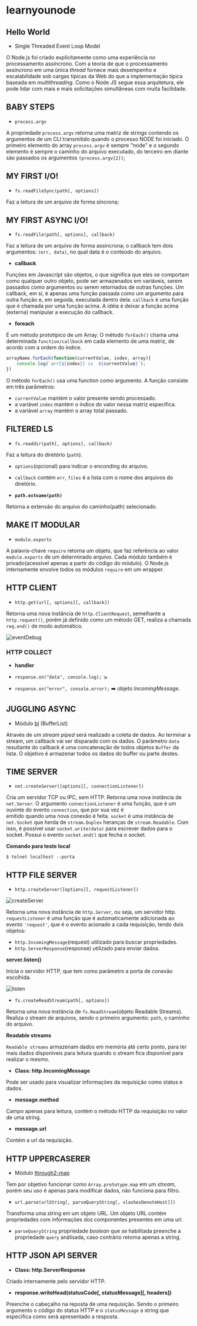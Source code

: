 # learnyounode

## Hello World

- Single Threaded Event Loop Model

O Node.js foi criado explicitamente como uma experiência no processamento assíncrono. 
Com a teoria de que o processamento assíncrono em uma única _thread_ fornece mais 
desempenho e escalabilidade sob cargas típicas da Web do que a implementação típica 
baseada em _multithreading_. Como o Node JS segue essa arquitetura, ele pode lidar 
com mais e mais solicitações simultâneas com muita facilidade.

## BABY STEPS

- `process.argv`

A propriedade `process.argv` retorna uma matriz de strings contendo os argumentos de um CLI 
transmitido quando o processo NODE foi iniciado. O primeiro elemento do array `process.argv` é 
sempre "node" e o segundo elemento é sempre o caminho do arquivo executado, do terceiro em diante
são passados os argumentos `(process.argv[2])`;

## MY FIRST I/O!

- `fs.readFileSync(path[, options])`

Faz a leitura de um arquivo de forma síncrona;

## MY FIRST ASYNC I/O!

- `fs.readFile(path[, options], callback)`

Faz a leitura de um arquivo de forma assíncrona; o callback tem dois argumentos: `(err, data)`, no
qual data é o conteúdo do arquivo.

- **callback**

Funções em Javascript são objetos, o que significa que eles se comportam como qualquer outro objeto, 
pode ser armazenados em variáveis, serem passados como argumentos ou serem retornados de outras 
funções. Um callback, em si, é apenas uma função passada como um argumento para outra função e, em 
seguida, executada dentro dela. `callback` é uma função que é chamada por uma função acima. A idéia 
é deixar a função acima (externa) manipular a execução do callback.

- **foreach**

É um método prototípico de um Array. O método `forEach()` chama uma determinada `function/callback` 
em cada elemento de uma matriz, de acordo com a ordem do índice.

```js
arrayName.forEach(function(currentValue, index, array){
    console.log(`arr[${index}] is  ${currentValue}`);
})
```

O  método `forEach()` usa uma function como argumento. A função consiste em três parâmetros:

- `currentValue` mantém o valor presente sendo processado. 
- a variável `index` mantém o índice do valor nessa matriz específica. 
- a variável `array` mantém o array total passado.

## FILTERED LS

- `fs.readdir(path[, options], callback)`

Faz a leitura do diretório (`path`).

- `options`(opcional) para indicar o enconding do arquivo.
- `callback` contém `err`, `files` é a lista com o nome dos arquivos do diretório.

- **`path.extname(path)`**

Retorna a extensão do arquivo do caminho(path) selecionado.

## MAKE IT MODULAR

- `module.exports`

A palavra-chave `require` retorna um objeto, que faz referência ao valor `module.exports` de um
determinado arquivo. Cada módulo também é privado(acessível apenas a partir do código do módulo). O 
Node.js internamente envolve todos os módulos `require` em um wrapper. 

## HTTP CLIENT

- `http.get(url[, options][, callback])`

Retorna uma nova instância de `http.ClientRequest`, semelhante a `http.request()`, porém já
definido como um método GET, realiza a chamada `req.end()` de modo automático.

![eventDebug](https://raw.githubusercontent.com/Rondinelly/Craftwork/master/resources/end.PNG)

### HTTP COLLECT

- **handler**

- `response.on("data", console.log);` :arrow_lower_right:
- `response.on("error", console.error);` :arrow_right: objeto _IncomingMessage_. 

## JUGGLING ASYNC

- Módulo [bl](https://www.npmjs.com/package/bl) (BufferList)

Através de um _stream piped_ será realizado a coleta de dados. Ao terminar a stream, um callback 
vai ser disparado com os dados. O parâmetro `data` resultante do callback é uma concatenação de 
todos objetos `Buffer` da lista. O objetivo é armazenar todos os dados do buffer ou parte destes.

## TIME SERVER

- `net.createServer([options][, connectionListener])`

Cria um servidor TCP ou IPC, sem HTTP. Retorna uma nova instância de `net.Server`. O argumento 
`connectionListener` é uma função, que é um ouvinte do evento `connection`, que por sua vez é  
emitido quando uma nova conexão é feita. `socket` é uma instância de `net.Socket` que herda de 
`stream.Duplex` heranças de `stream.Readable`. Com isso, é possível usar `socket.write(data)` para 
escrever dados para o socket. Possui o evento `socket.end()` que fecha o socket.

**Comando para teste local**

```console
$ telnet localhost --porta
```

## HTTP FILE SERVER

- `http.createServer([options][, requestListener])`

![createServer](https://raw.githubusercontent.com/Rondinelly/Craftwork/master/resources/http.png)

Retorna uma nova instância de `http.Server`, ou seja, um servidor http. `requestListener` é uma 
função que é automaticamente adicionada ao evento `'request'`, que é o evento acionado a cada 
requisição, tendo dois objetos:

- `http.IncomingMessage`(request) utilizado para buscar propriedades.
- `http.ServerResponse`(response) utilizado para enviar dados.

**server.listen()**

Inicia o servidor HTTP, que tem como parâmetro a porta de conexão escolhida.

![listen](https://raw.githubusercontent.com/Rondinelly/Craftwork/master/resources/Capturar.JPG)

- `fs.createReadStream(path[, options])`

Retorna uma nova instância de `fs.ReadStream`(objeto Readable Streams). Realiza o stream de 
arquivos, sendo o primeiro argumento: `path`, o caminho do arquivo.

**Readable streams**

`Readable streams` armazenam dados em memória até certo ponto, para ter mais dados disponíveis para 
leitura quando o stream fica disponível para realizar o mesmo.

- **Class: http.IncomingMessage**

Pode ser usado para visualizar informações da requisição como status e dados.

- **message.method**

Campo apenas para leitura, contém o método HTTP da requisição no valor de uma string.

- **message.url**

Contém a url da requisição.

## HTTP UPPERCASERER

- Módulo [through2-map](https://www.npmjs.com/package/through2-map)

Tem por objetivo funcionar como `Array.prototype.map` em um _stream_, porém seu uso é apenas para 
modificar dados, não funciona para filtro.

- `url.parse(urlString[, parseQueryString[, slashesDenoteHost]])`

Transforma uma string em um objeto URL. Um objeto URL contém propriedades com informações dos 
componentes presentes em uma url.

- `parseQueryString` propriedade _boolean_ que se habilitada preenche a propriedade `query` 
análisada, caso contrário retorna apenas a string.

## HTTP JSON API SERVER

- **Class: http.ServerResponse**

Criado internamente pelo servidor HTTP.

- **response.writeHead(statusCode[, statusMessage][, headers])**

Preenche o cabeçalho na reposta de uma requisição. Sendo o primeiro argumento o código do status 
HTTP e o `statusMessage` a string que especifica como será apresentado a resposta.
